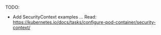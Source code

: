 
TODO:
- Add SecurityContext examples ...
  Read: https://kubernetes.io/docs/tasks/configure-pod-container/security-context/

